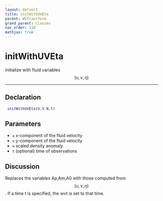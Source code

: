 ```yaml
---
layout: default
title: initWithUVEta
parent: WVTransform
grand_parent: Classes
nav_order: 118
mathjax: true
---
```


#  initWithUVEta

initialize with fluid variables $$(u,v,\eta)$$


---

## Declaration
```matlab
 initWithUVEta(U,V,N,t)
```
## Parameters
+ `u`  x-component of the fluid velocity
+ `v`  y-component of the fluid velocity
+ `n`  scaled density anomaly
+ `t`  (optional) time of observations

## Discussion

  Replaces the variables Ap,Am,A0 with those computed from $$(u,v,\eta)$$.
  If a time t is specified, the wvt is set to that time.
            
